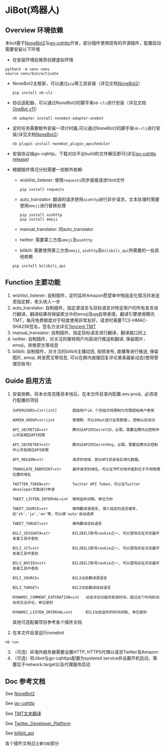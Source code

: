 # JiBot(鸡器人)

## Overview  环境依赖
本bot基于[NoneBot2](https://github.com/nonebot/nonebot2)与[go-cqhttp](https://github.com/Mrs4s/go-cqhttp)开发，部分插件使用现有的开源插件，配置启动需要安装以下环境
   * 在安装环境前推荐创建虚拟环境
   ```
   python3 -m venv venv
   source venv/bin/activate
   ```
   
   * NoneBot2主框架，可以通过`pip`等工具安装（详见文档[NoneBot2](https://v2.nonebot.dev/docs/start/installation)）
      ```
      pip install nb-cli
      ```
   * 协议适配器，可以通过NoneBot2的脚手架`nb-cli`进行安装（详见文档[OneBot v11](https://adapter-onebot.netlify.app/docs/guide/installation)）
      ```
      nb adapter install nonebot-adapter-onebot
      ```
   * 定时任务需要额外安装一项计时器,可以通过NoneBot2的脚手架`nb-cli`进行安装(详见文档[NoneBot2](https://v2.nonebot.dev/docs/advanced/scheduler))
      ```
      nb plugin install nonebot_plugin_apscheduler
      ```
   * 安装协议端go-cqhttp，下载对应平台build的文件解压即可(详见[go-cqhttp release](https://github.com/Mrs4s/go-cqhttp/releases))
   
   * 根据插件情况分别需要一些额外依赖: 

      * wishlist_listener: 使用`requests`同步直接请求html文件
         ```
         pip install requests
         ```
      * auto_translator: 翻译的请求使用`aiohttp`进行异步请求，文本处理时需要使用`emoji`进行替换处理
         ```
         pip install aiohttp
         pip install emoji
         ```
      * manual_translator: 同auto_translator

      * twitter: 需要第三方库`emoji`及`aiohttp`

      * bilibili: 需要使用第三方库`emoji`, `aiohttp`及`bilibili_api`所需要的一些其他依赖
      ```
      pip install bilibili_api
      ```

## Function  主要功能
1. wishlist_listener: 自制插件，定时监听Amazon愿望单中物品变化情况并发送至指定群，老头快人一步
2. auto_translator: 自制插件，指定源语言与目标语言对特定用户的所有发言进行翻译，翻译结果将保留原文中的emoji及qq自带表情，翻译引擎使用腾讯TMT，每月免费额度对于轻度使用非常友好，请求时需要TC3-HMAC-SHA256签名，签名方法详见[Tencent TMT](https://cloud.tencent.com/document/product/551/30636)
3. manual_translator: 自制插件，指定目标语言进行翻译，翻译接口同上
4. twitter: 自制插件，对关注的推特用户内容进行推送和翻译, 保留图片，emoji，转推原文等信息
5. bilibili: 自制插件，对关注的bilibili主播动态, 视频发布, 直播等进行推送, 保留图片, emoji, 转发愿文等信息, 可以在群内直接回复评论某条最新动态(使用管理员账号)
## Guide  启用方法
1. 安装依赖，将本仓库克隆至本地后，在本文件目录内配置.env.prod。必须进行配置的项目
   ```
   SUPERUSERS=[str|int]       超级用户id，个别指令将限制为仅限超级用户使用

   ADMIN_GROUP=str|int        管理群，可以对bot进行全局管理—、控制以及测试

   API_SECRETID=str           腾讯云API的SecretID，必需。需要在腾讯云控制中心开启相应API权限

   API_SECRETKEY=str          腾讯云API的SecretKey，必需。需要在腾讯云控制中心开启相应API权限

   API_REGION=str             请求的地域，部分API将会有区域化数据。

   TRANSLATE_ENDPOINT=str     最终请求的域名，可以在TMT文档中查到位于不同物理位置的域名

   TWITTER_TOKEN=str          Twitter API Token，可以在Twitter developer页面进行申请

   TWEET_LISTEN_INTERVAL=int  推特监听间隔，单位为秒

   TWEET_SOURCE=str           推特翻译源语言, 填入指定的语言缩写, 如'zh','ja','en'等，可以填'auto'自动选择
   
   TWEET_TARGET=str           推特翻译目标语言

   BILI_SESSDATA=str          BILIBILI账号cookie之一, 可以登陆后在浏览器开发者工具中查到
   
   BILI_JCT=str               BILIBILI账号cookie之一, 可以登陆后在浏览器开发者工具中查到
   
   BILI_BUVID3=str            BILIBILI账号cookie之一, 可以登陆后在浏览器开发者工具中查到
   
   BILI_SOURCE=               BILI动态翻译源语言
   
   BILI_TARGET=               BILI动态翻译目标语言
   
   DYNAMIC_COMMENT_EXPIRATION=int   动态评论功能的有效时间，超过这个时间的动态将无法评论，单位是秒
   
   DYNAMIC_LISTEN_INTERVAL=int      BILI动态监听的时间间隔, 单位是秒

   ```
   其他可选配置项目参考各个插件文档

2. 在本文件目录运行nonebot
```
nb run
```
3. （可选）非海外服务器需要设置HTTP, HTTPS代理以请求Twitter及Amazon
4. （可选）将Jibot与go-cqhttps配置为systemd service并设置开机启动，需要后于network.target以及代理服务启动
## Doc  参考文档
See [NoneBot2](https://v2.nonebot.dev/)

See [go-cqhttp](https://docs.go-cqhttp.org/)

See [TMT文本翻译](https://cloud.tencent.com/document/api/551/15619)

See [Twitter_Developer_Platform](https://developer.twitter.com/en)

See [bilibili_api](https://bili.moyu.moe/#/)

各个插件文档见`主要功能`部分